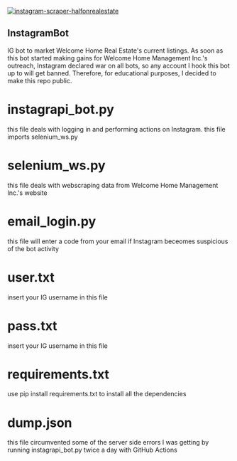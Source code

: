 [![instagram-scraper-halfonrealestate](https://github.com/JackWalton1/instagramBot/actions/workflows/instagrapi_bot.yml/badge.svg)](https://github.com/JackWalton1/instagramBot/actions/workflows/instagrapi_bot.yml)
## InstagramBot
 IG bot to market Welcome Home Real Estate's current listings.
 As soon as this bot started making gains for Welcome Home Management Inc.'s outreach, Instagram declared war on all bots, so any account I hook this bot up to will get banned. Therefore, for educational purposes, I decided to make this repo public.

# instagrapi_bot.py 
this file deals with logging in and performing actions on Instagram. this file imports selenium_ws.py

# selenium_ws.py
this file deals with webscraping data from Welcome Home Management Inc.'s website

# email_login.py
this file will enter a code from your email if Instagram beceomes suspicious of the bot activity

# user.txt
insert your IG username in this file

# pass.txt
insert your IG username in this file

# requirements.txt
use pip install requirements.txt to install all the dependencies

# dump.json
this file circumvented some of the server side errors I was getting by running instagrapi_bot.py twice a day with GitHub Actions
